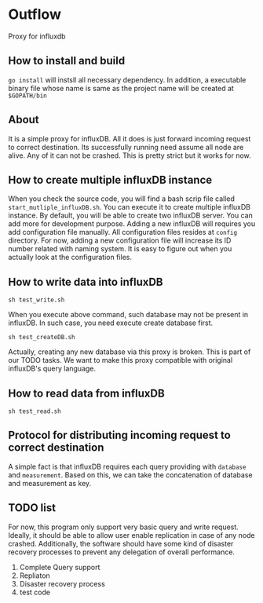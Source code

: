 # Outflow
Proxy for influxdb

## How to install and build
`go install` will instsll all necessary dependency. In addition, a executable binary file whose name is same 
as the project name will be created at `$GOPATH/bin`

## About
It is a simple proxy for influxDB. All it does is just forward incoming request to correct destination. Its successfully
running need assume all node are alive. Any of it can not be crashed. This is pretty strict but it works for now.

## How to create multiple influxDB instance
When you check the source code, you will find a bash scrip file called `start_mutliple_influxDB.sh`. You can execute it to create multiple
influxDB instance. By default, you will be able to create two influxDB server. You can add more for development purpose. Adding a new influxDB will
requires you add configuration file manually. All configuration files resides at `config` directory. For now, adding a new configuration file will 
increase its ID number related with naming system. It is easy to figure out when you actually look at the configuration files. 

## How to write data into influxDB
`sh test_write.sh`

When you execute above command, such database may not be present in influxDB. In such case, you need execute
create database first.

`sh test_createDB.sh`

Actually, creating any new database via this proxy is broken. This is part of our TODO tasks. We want to make this proxy 
compatible with original influxDB's query language.

## How to read data from influxDB
`sh test_read.sh`

## Protocol for distributing incoming request to correct destination
A simple fact is that influxDB requires each query providing with `database` and `measurement`. Based on this, we can
take the concatenation of database and measurement as key.

## TODO list
For now, this program only support very basic query and write request. Ideally, it 
should be able to allow user enable replication in case of any node crashed. 
Additionally, the software should have some kind of disaster recovery processes 
to prevent any delegation of overall performance.

1. Complete Query support
2. Repliaton 
3. Disaster recovery process
4. test code
